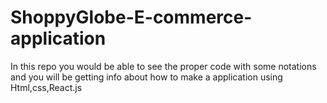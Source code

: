 # ShoppyGlobe-E-commerce-application
In this repo you would be able to see the proper code with some notations and you will be getting info about how to make a application using Html,css,React.js 
